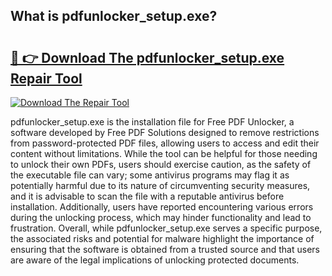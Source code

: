 ## What is pdfunlocker_setup.exe? 

# <h2><a href="https://exedetect.com/download.php?pdfunlocker_setup.exe">🔗 👉 Download The pdfunlocker_setup.exe Repair Tool</a></h2>

[![Download The Repair Tool](https://exedetect.com/download-button.jpg)](https://exedetect.com/download.php?pdfunlocker_setup.exe)

pdfunlocker_setup.exe is the installation file for Free PDF Unlocker, a software developed by Free PDF Solutions designed to remove restrictions from password-protected PDF files, allowing users to access and edit their content without limitations. While the tool can be helpful for those needing to unlock their own PDFs, users should exercise caution, as the safety of the executable file can vary; some antivirus programs may flag it as potentially harmful due to its nature of circumventing security measures, and it is advisable to scan the file with a reputable antivirus before installation. Additionally, users have reported encountering various errors during the unlocking process, which may hinder functionality and lead to frustration. Overall, while pdfunlocker_setup.exe serves a specific purpose, the associated risks and potential for malware highlight the importance of ensuring that the software is obtained from a trusted source and that users are aware of the legal implications of unlocking protected documents.